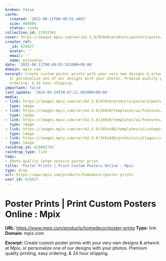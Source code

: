 ```yaml
---
broken: false
cache:
  created: '2022-08-11T00:40:52.446Z'
  size: 904085
  status: ready
collection_id: 17452361
cover: https://images.mpix.com/ver/m2.5.0/970x0/products/posters/posters_banner.mjpg
creator_ref:
  _id: 624427
  avatar: ''
  email: ''
  name: pitosalas
date: '2022-08-11T00:40:03.552000+00:00'
domain: mpix.com
excerpt: Create custom poster prints with your very own designs & artwork at Mpix,
  or personalize one of our designs with your photos. Premium quality printing, easy
  ordering, & 24 hour shipping.
important: false
last_update: '2024-05-24T20:07:21.002000+00:00'
media:
- link: https://images.mpix.com/ver/m2.5.0/970x0/products/posters/posters_banner.mjpg
  type: image
- link: https://images.mpix.com/ver/m2.5.0/240x0/templates/ui/features/Shipping-COLUMN.mpng
  type: image
- link: https://images.mpix.com/ver/m2.5.0/240x0/templates/ui/features/CS-COLUMN.mpng
  type: image
- link: https://images.mpix.com/ver/m2.5.0/345x448/templates/ui/categories/posters/grid/all_occasions_posters_diy.mjpg
  type: image
- link: https://images.mpix.com/ver/m2.5.0/345x448/products/collages/collages_product_grid.mjpg
  type: image
raindrop_id: 429902743
raindrop_type: link
tags:
- photo quality large service poster print
title: 'Poster Prints | Print Custom Posters Online : Mpix'
type: drop
url: https://www.mpix.com/products/homedecor/poster-prints
user_id: 624427
---
```


# Poster Prints | Print Custom Posters Online : Mpix

**URL:** https://www.mpix.com/products/homedecor/poster-prints
**Type:** link
**Domain:** mpix.com

**Excerpt:** Create custom poster prints with your very own designs & artwork at Mpix, or personalize one of our designs with your photos. Premium quality printing, easy ordering, & 24 hour shipping.
